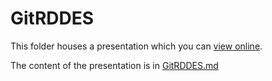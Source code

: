 # GitRDDES

This folder houses a presentation which you can
[view online](http://tbnorth.github.io/GitRDDES).

The content of the presentation is in
[GitRDDES.md](./GitRDDES.md)
